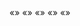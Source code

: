 «[](https://github.com/Avtarka/Portfolio/blob/main/logotyps/alt.jpg)»
«[](https://github.com/Avtarka/Portfolio/blob/main/logotyps/bashm.jpg)»
«[](https://github.com/Avtarka/Portfolio/blob/main/logotyps/deyko.jpg)»
«[](https://github.com/Avtarka/Portfolio/blob/main/logotyps/elgreco.jpg)»
«[](https://github.com/Avtarka/Portfolio/blob/main/logotyps/iskra.jpg)»
